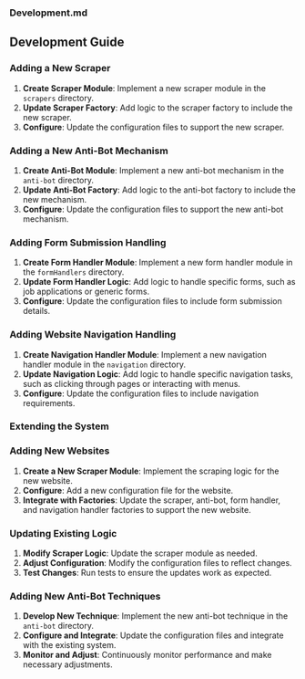 ### Development.md

## Development Guide

### Adding a New Scraper
1. **Create Scraper Module**: Implement a new scraper module in the `scrapers` directory.
2. **Update Scraper Factory**: Add logic to the scraper factory to include the new scraper.
3. **Configure**: Update the configuration files to support the new scraper.

### Adding a New Anti-Bot Mechanism
1. **Create Anti-Bot Module**: Implement a new anti-bot mechanism in the `anti-bot` directory.
2. **Update Anti-Bot Factory**: Add logic to the anti-bot factory to include the new mechanism.
3. **Configure**: Update the configuration files to support the new anti-bot mechanism.

### Adding Form Submission Handling
1. **Create Form Handler Module**: Implement a new form handler module in the `formHandlers` directory.
2. **Update Form Handler Logic**: Add logic to handle specific forms, such as job applications or generic forms.
3. **Configure**: Update the configuration files to include form submission details.

### Adding Website Navigation Handling
1. **Create Navigation Handler Module**: Implement a new navigation handler module in the `navigation` directory.
2. **Update Navigation Logic**: Add logic to handle specific navigation tasks, such as clicking through pages or interacting with menus.
3. **Configure**: Update the configuration files to include navigation requirements.

### Extending the System

### Adding New Websites
1. **Create a New Scraper Module**: Implement the scraping logic for the new website.
2. **Configure**: Add a new configuration file for the website.
3. **Integrate with Factories**: Update the scraper, anti-bot, form handler, and navigation handler factories to support the new website.

### Updating Existing Logic
1. **Modify Scraper Logic**: Update the scraper module as needed.
2. **Adjust Configuration**: Modify the configuration files to reflect changes.
3. **Test Changes**: Run tests to ensure the updates work as expected.

### Adding New Anti-Bot Techniques
1. **Develop New Technique**: Implement the new anti-bot technique in the `anti-bot` directory.
2. **Configure and Integrate**: Update the configuration files and integrate with the existing system.
3. **Monitor and Adjust**: Continuously monitor performance and make necessary adjustments.

